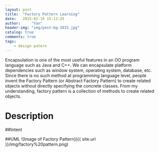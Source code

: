 ```yaml
---
layout: post
title:  "Factory Pattern Learning"
date:   2015-02-16 15:12:25
author:     "Yan"
header-img: "img/post-bg-2015.jpg"
catalog: true
comments: true
tags:
    - design patern
---
```


Encapsulation is one of the most useful features in an OO program language such as Java and C++. We can encapsulate platform dependencies such as window system, operating system, database, etc. Since there is no such method at programming language level, people invent the Factory Pattern (or Abstract Factory Pattern) to create related objects without directly specifying the concrete classes. From my understanding, factory pattern is a collection of methods to create related objects. 



# Description


##Intent


##UML
 ![Image of Factory Pattern]({{ site.url }}/img/factory%20pattern.png)
